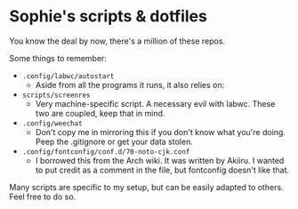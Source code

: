 # Sophie's scripts & dotfiles

You know the deal by now, there's a million of these repos.

Some things to remember:
- `.config/labwc/autostart`
    - Aside from all the programs it runs, it also relies on:
- `scripts/screenres`
    - Very machine-specific script. A necessary evil with labwc. These two are
    coupled, keep that in mind.
- `.config/weechat`
    - Don't copy me in mirroring this if you don't know what you're doing. Peep
    the .gitignore or get your data stolen.
- `.config/fontconfig/conf.d/70-noto-cjk.conf`
    - I borrowed this from the Arch wiki. It was written by Akiiru. I wanted to
    put credit as a comment in the file, but fontconfig doesn't like that.

Many scripts are specific to my setup, but can be easily adapted to others. Feel
free to do so.
